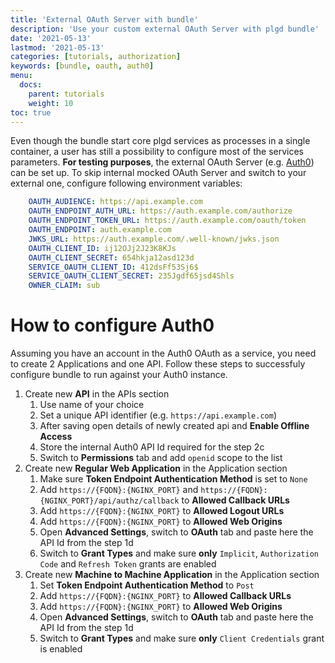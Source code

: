 ```yaml
---
title: 'External OAuth Server with bundle'
description: 'Use your custom external OAuth Server with plgd bundle'
date: '2021-05-13'
lastmod: '2021-05-13'
categories: [tutorials, authorization]
keywords: [bundle, oauth, auth0]
menu:
  docs:
    parent: tutorials
    weight: 10
toc: true
---
```


Even though the bundle start core plgd services as processes in a single container, a user has still a possibility to configure most of the services parameters. **For testing purposes**, the external OAuth Server (e.g. [Auth0](https://auth0.com)) can be set up.
To skip internal mocked OAuth Server and switch to your external one, configure following environment variables:
```yaml
    OAUTH_AUDIENCE: https://api.example.com
    OAUTH_ENDPOINT_AUTH_URL: https://auth.example.com/authorize
    OAUTH_ENDPOINT_TOKEN_URL: https://auth.example.com/oauth/token
    OAUTH_ENDPOINT: auth.example.com
    JWKS_URL: https://auth.example.com/.well-known/jwks.json
    OAUTH_CLIENT_ID: ij12OJj2J23K8KJs
    OAUTH_CLIENT_SECRET: 654hkja12asd123d
    SERVICE_OAUTH_CLIENT_ID: 412dsFf53Sj6$
    SERVICE_OAUTH_CLIENT_SECRET: 235Jgdf65jsd4Shls
    OWNER_CLAIM: sub
```

# How to configure Auth0
Assuming you have an account in the Auth0 OAuth as a service, you need to create 2 Applications and one API. Follow these steps to successfuly configure bundle to run against your Auth0 instance.
1. Create new **API** in the APIs section
    1. Use name of your choice
    1. Set a unique API identifier (e.g. `https://api.example.com`)
    1. After saving open details of newly created api and **Enable Offline Access**
    1. Store the internal Auth0 API Id required for the step 2c 
    1. Switch to **Permissions** tab and add `openid` scope to the list
1. Create new **Regular Web Application** in the Application section
    1. Make sure **Token Endpoint Authentication Method** is set to `None`
    1. Add `https://{FQDN}:{NGINX_PORT}` and `https://{FQDN}:{NGINX_PORT}/api/authz/callback` to **Allowed Callback URLs**
    1. Add `https://{FQDN}:{NGINX_PORT}` to **Allowed Logout URLs**
    1. Add `https://{FQDN}:{NGINX_PORT}` to **Allowed Web Origins**
    1. Open **Advanced Settings**, switch to **OAuth** tab and paste here the API Id from the step 1d
    1. Switch to **Grant Types** and make sure **only** `Implicit`, `Authorization Code` and `Refresh Token` grants are enabled
1. Create new **Machine to Machine Application** in the Application section
    1. Set **Token Endpoint Authentication Method** to `Post`
    1. Add `https://{FQDN}:{NGINX_PORT}` to **Allowed Callback URLs**
    1. Add `https://{FQDN}:{NGINX_PORT}` to **Allowed Web Origins**
    1. Open **Advanced Settings**, switch to **OAuth** tab and paste here the API Id from the step 1d
    1. Switch to **Grant Types** and make sure **only** `Client Credentials` grant is enabled
